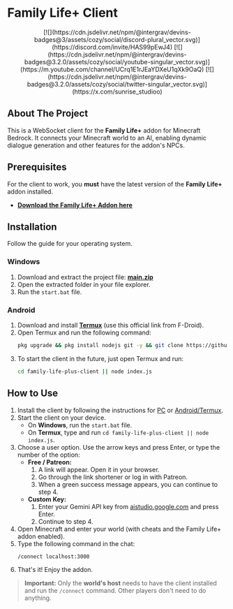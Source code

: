 # Family Life+ Client

<div align="center"\>[![](https://cdn.jsdelivr.net/npm/@intergrav/devins-badges@3/assets/cozy/social/discord-plural_vector.svg)](https://discord.com/invite/HAS99pEwJ4) [![](https://cdn.jsdelivr.net/npm/@intergrav/devins-badges@3.2.0/assets/cozy/social/youtube-singular_vector.svg)](https://m.youtube.com/channel/UCrq1E1rJEaYDXeU1qXk9OaQ) [![](https://cdn.jsdelivr.net/npm/@intergrav/devins-badges@3.2.0/assets/cozy/social/twitter-singular_vector.svg)](https://x.com/sunrise_studioo)</div>

## About The Project

This is a WebSocket client for the **Family Life+** addon for Minecraft Bedrock. It connects your Minecraft world to an AI, enabling dynamic dialogue generation and other features for the addon's NPCs.

## Prerequisites

For the client to work, you **must** have the latest version of the **Family Life+** addon installed.

- **[Download the Family Life+ Addon here](https://www.curseforge.com/minecraft-bedrock/addons/family-life-plus)**

## Installation

Follow the guide for your operating system.

### Windows

1.  Download and extract the project file: **[main.zip](https://github.com/pedrodenovo/family-life-plus-client/archive/refs/heads/main.zip)**
2.  Open the extracted folder in your file explorer.
3.  Run the `start.bat` file.

### Android

1.  Download and install **[Termux](https://f-droid.org/repo/com.termux_1022.apk)** (use this official link from F-Droid).
2.  Open Termux and run the following command:
    ```bash
    pkg upgrade && pkg install nodejs git -y && git clone https://github.com/pedrodenovo/family-life-plus-client && cd family-life-plus-client && npm install && cd ..
    ```
3.  To start the client in the future, just open Termux and run:
    ```bash
    cd family-life-plus-client || node index.js
    ```

## How to Use
1.  Install the client by following the instructions for [PC](https://www.google.com/search?q=%23windows) or [Android/Termux](https://www.google.com/search?q=%23android).
2.  Start the client on your device.
      * On **Windows**, run the `start.bat` file.
      * On **Termux**, type and run `cd family-life-plus-client || node index.js`.
3.  Choose a user option. Use the arrow keys and press Enter, or type the number of the option:
      * **Free / Patreon:**
        1.  A link will appear. Open it in your browser.
        2.  Go through the link shortener or log in with Patreon.
        3.  When a green success message appears, you can continue to step 4.
      * **Custom Key:**
        1.  Enter your Gemini API key from [aistudio.google.com](https://aistudio.google.com/) and press Enter.
        2.  Continue to step 4.
4.  Open Minecraft and enter your world (with cheats and the Family Life+ addon enabled).
5.  Type the following command in the chat:
    ```
    /connect localhost:3000
    ```
6.  That's it\! Enjoy the addon.

> **Important:** Only the **world's host** needs to have the client installed and run the `/connect` command. Other players don't need to do anything.
